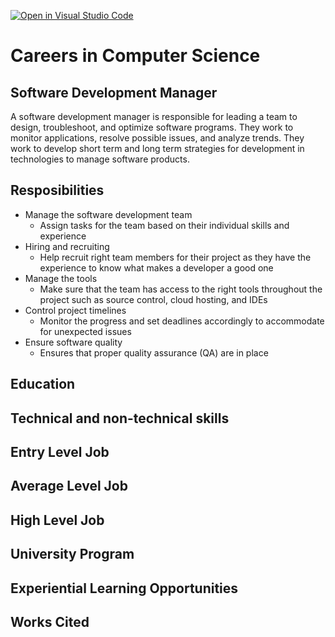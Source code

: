 [![Open in Visual Studio Code](https://classroom.github.com/assets/open-in-vscode-c66648af7eb3fe8bc4f294546bfd86ef473780cde1dea487d3c4ff354943c9ae.svg)](https://classroom.github.com/online_ide?assignment_repo_id=10210306&assignment_repo_type=AssignmentRepo)
# Careers in Computer Science

## **Software Development Manager**
A software development manager is responsible for leading a team to design, troubleshoot, and optimize software programs. They work to monitor applications, resolve possible issues, and analyze trends. They work to develop short term and long term strategies for development in technologies to manage software products. 

## Resposibilities
* Manage the software development team
    * Assign tasks for the team based on their individual skills and experience  
* Hiring and recruiting
    * Help recruit right team members for their project as they have the experience to know what makes a developer a good one 
* Manage the tools
    * Make sure that the team has access to the right tools throughout the project such as source control, cloud hosting, and IDEs
* Control project timelines
    * Monitor the progress and set deadlines accordingly to accommodate for unexpected issues
* Ensure software quality
    * Ensures that proper quality assurance (QA) are in place

## Education
## Technical and non-technical skills
## Entry Level Job
## Average Level Job
## High Level Job
## University Program
## Experiential Learning Opportunities
## Works Cited
